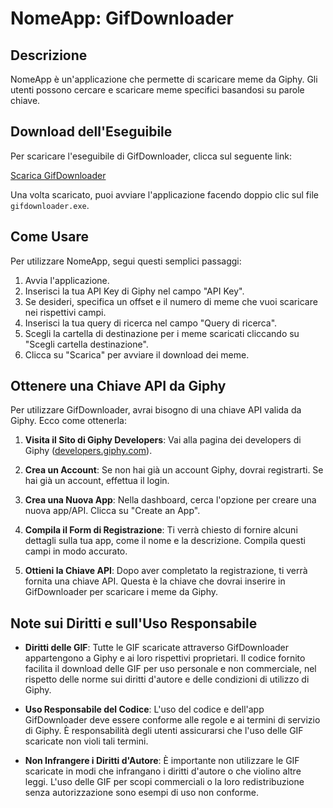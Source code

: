 # NomeApp: GifDownloader

## Descrizione
NomeApp è un'applicazione che permette di scaricare meme da Giphy. Gli utenti possono cercare e scaricare meme specifici basandosi su parole chiave.

## Download dell'Eseguibile

Per scaricare l'eseguibile di GifDownloader, clicca sul seguente link:

[Scarica GifDownloader](/dist/gifdownloader.exe)

Una volta scaricato, puoi avviare l'applicazione facendo doppio clic sul file `gifdownloader.exe`.

## Come Usare
Per utilizzare NomeApp, segui questi semplici passaggi:

1. Avvia l'applicazione.
2. Inserisci la tua API Key di Giphy nel campo "API Key".
3. Se desideri, specifica un offset e il numero di meme che vuoi scaricare nei rispettivi campi.
4. Inserisci la tua query di ricerca nel campo "Query di ricerca".
5. Scegli la cartella di destinazione per i meme scaricati cliccando su "Scegli cartella destinazione".
6. Clicca su "Scarica" per avviare il download dei meme.

## Ottenere una Chiave API da Giphy

Per utilizzare GifDownloader, avrai bisogno di una chiave API valida da Giphy. Ecco come ottenerla:

1. **Visita il Sito di Giphy Developers**: Vai alla pagina dei developers di Giphy ([developers.giphy.com](https://developers.giphy.com/)).

2. **Crea un Account**: Se non hai già un account Giphy, dovrai registrarti. Se hai già un account, effettua il login.

3. **Crea una Nuova App**: Nella dashboard, cerca l'opzione per creare una nuova app/API. Clicca su "Create an App".

4. **Compila il Form di Registrazione**: Ti verrà chiesto di fornire alcuni dettagli sulla tua app, come il nome e la descrizione. Compila questi campi in modo accurato.

5. **Ottieni la Chiave API**: Dopo aver completato la registrazione, ti verrà fornita una chiave API. Questa è la chiave che dovrai inserire in GifDownloader per scaricare i meme da Giphy.

## Note sui Diritti e sull'Uso Responsabile

- **Diritti delle GIF**: Tutte le GIF scaricate attraverso GifDownloader appartengono a Giphy e ai loro rispettivi proprietari. Il codice fornito facilita il download delle GIF per uso personale e non commerciale, nel rispetto delle norme sui diritti d'autore e delle condizioni di utilizzo di Giphy.

- **Uso Responsabile del Codice**: L'uso del codice e dell'app GifDownloader deve essere conforme alle regole e ai termini di servizio di Giphy. È responsabilità degli utenti assicurarsi che l'uso delle GIF scaricate non violi tali termini.

- **Non Infrangere i Diritti d'Autore**: È importante non utilizzare le GIF scaricate in modi che infrangano i diritti d'autore o che violino altre leggi. L'uso delle GIF per scopi commerciali o la loro redistribuzione senza autorizzazione sono esempi di uso non conforme.
